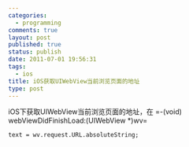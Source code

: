 ```yaml
--- 
categories: 
  - programming
comments: true
layout: post
published: true
status: publish
date: 2011-07-01 19:56:31
tags: 
  - ios
title: iOS获取UIWebView当前浏览页面的地址
type: post
---
```

iOS下获取UIWebView当前浏览页面的地址，在 =-(void) webViewDidFinishLoad:(UIWebView *)wv=

```objc
text = wv.request.URL.absoluteString;
```
